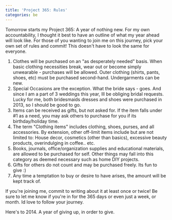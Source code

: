 ```yaml
---
title: 'Project 365: Rules'
categories: be
---
```


Tomorrow starts my Project 365: A year of nothing new. For my own accountability, I thought it best to have an outline of what my year ahead will look like. For those of you wanting to join me on this journey, pick your own set of rules and commit! This doesn't have to look the same for everyone.

1. Clothes will be purchased on an "as desperately needed" basis. When basic clothing necessities break, wear out or become simply unwearable - purchases will be allowed. Outer clothing (shirts, pants, shoes, etc) must be purchased second-hand. Undergarments can be new.
2. Special Occasions are the exception. What the bride says - goes. And since I am a part of 3 weddings this year, Ill be obliging bridal requests. Lucky for me, both bridesmaids dresses and shoes were purchased in 2013, so I should be good to go.
3. Items can be received as gifts, but not asked for. If the item falls under \#1 as a need, you may ask others to purchase for you if its birthday/holiday time.
4. The term "Clothing items" includes clothing, shoes, purses, and all accessories. By extension, other off-limit items include but are not limited to: House decor, cosmetics (other than basics), excessive beauty products, overindulging in coffee.. etc.
5. Books, journals, office/organization supplies and educational materials, are allowed to be purchased for self. Other things may fall into this category as deemed necessary such as home DIY projects.
6. Gifts for others do not count and may be purchased freely. Its fun to give :)
7. Any time a temptation to buy or desire to have arises, the amount will be kept track of.

If you're joining me, commit to writing about it at least once or twice! Be sure to let me know if you're in for the 365 days or even just a week, or month. Id love to follow your journey.

Here's to 2014. A year of giving up, in order to give.

